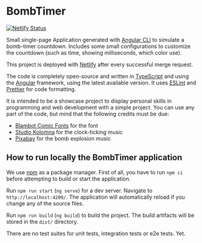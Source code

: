 # BombTimer

[![Netlify Status](https://api.netlify.com/api/v1/badges/f1924daa-a340-48c6-9808-3612fc9276d2/deploy-status)](https://app.netlify.com/sites/timer-bomb/deploys)

Small single-page Application generated with [Angular CLI](https://github.com/angular/angular-cli) to simulate a bomb-timer countdown. Includes some small configurations to customize the countdown (such as time, showing milliseconds, which color use).

This project is deployed with [Netlify](https://www.netlify.com) after every successful merge request.

The code is completely open-source and written in [TypeScript](https://www.typescriptlang.org) and using the [Angular](https://angular.io) framework, using the latest available version. It uses [ESLint](https://eslint.org) and [Prettier](https://prettier.io) for code formatting.

It is intended to be a showcase project to display personal skills in programming and web development with a simple project. You can use any part of the code, but mind that the following credits must be due:

- [Blambot Comic Fonts](https://www.1001fonts.com/users/blambot/) for the font
- [Studio Kolomna](https://audiojungle.net/user/studiokolomna/portfolio) for the clock-ticking music
- [Pixabay](https://pixabay.com/) for the bomb explosion music

## How to run locally the BombTimer application

We use [npm](https://www.npmjs.com/) as a package manager. First of all, you have to run `npm ci` before attempting to build or start the application.

Run `npm run start` (`ng serve`) for a dev server. Navigate to `http://localhost:4200/`. The application will automatically reload if you change any of the source files.

Run `npm run build` (`ng build`) to build the project. The build artifacts will be stored in the `dist/` directory.

There are no test suites for unit tests, integration tests or e2e tests. Yet.
